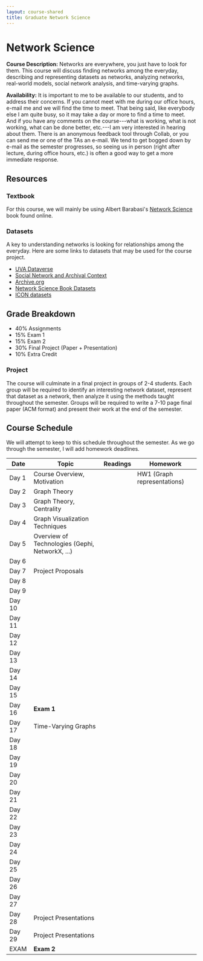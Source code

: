 ```yaml
---
layout: course-shared
title: Graduate Network Science 
---
```

# Network Science

**Course Description:** Networks are everywhere, you just have to look for them.  This course will discuss finding networks among the everyday, describing and representing datasets as networks, analyzing networks, real-world models, social network analysis, and time-varying graphs. 

**Availability:** It is important to me to be available to our students,
and to address their concerns. If you cannot meet with me during our
office hours, e-mail me and we will find the time to meet. That being
said, like everybody else I am quite busy, so it may take a day or more
to find a time to meet. And if you have any comments on the
course---what is working, what is not working, what can be done better,
etc.---I am very interested in hearing about them. There is an anonymous
feedback tool through Collab, or you can send me or one of the TAs an
e-mail. We tend to get bogged down by e-mail as the semester progresses,
so seeing us in person (right after lecture, during office hours, etc.)
is often a good way to get a more immediate response.

## Resources

### Textbook

For this course, we will mainly be using Albert Barabasi's [Network Science](http://networksciencebook.com/) book found online.

### Datasets

A key to understanding networks is looking for relationships among the everyday.  Here are some links to datasets that may be used for the course project.

* [UVA Dataverse](https://dataverse.lib.virginia.edu/)
* [Social Network and Archival Context](https://snaccooperative.org)
* [Archive.org](https://archive.org)
* [Network Science Book Datasets](http://networksciencebook.com/translations/en/resources/data.html)
* [ICON datasets](https://icon.colorado.edu/#!/networks)

## Grade Breakdown

* 40% Assignments
* 15% Exam 1
* 15% Exam 2 
* 30% Final Project (Paper + Presentation)
* 10% Extra Credit

### Project

The course will culminate in a final project in groups of 2-4 students.  Each group will be required to identify an interesting network dataset, represent that dataset as a network, then analyze it using the methods taught throughout the semester.  Groups will be required to write a 7-10 page final paper (ACM format) and present their work at the end of the semester.

## Course Schedule

We will attempt to keep to this schedule throughout the semester.  As we go through the semester,
I will add homework deadlines.

| Date    | Topic                     | Readings            | Homework        |
| ------- | ------------------------- | ------------------- | --------------- |
| Day 1   | Course Overview, Motivation  | | HW1 (Graph representations) |
| Day 2   | Graph Theory              | | | 
| Day 3   | Graph Theory, Centrality  | | |
| Day 4   | Graph Visualization Techniques | | |
| Day 5   | Overview of Technologies (Gephi, NetworkX, ...) | | |
| Day 6   |  | | |
| Day 7   | Project Proposals | | |
| Day 8   |  | | |
| Day 9   |  | | |
| Day 10  |  | | |
| Day 11  |  | | |
| Day 12  |  | | |
| Day 13  |  | | |
| Day 14  |  | | |
| Day 15  |  | | |
| Day 16  | **Exam 1** | | |
| Day 17  | Time-Varying Graphs | | |
| Day 18  |  | | |
| Day 19  |  | | |
| Day 20  |  | | |
| Day 21  |  | | |
| Day 22  |  | | |
| Day 23  |  | | |
| Day 24  |  | | |
| Day 25  |  | | |
| Day 26  |  | | |
| Day 27  |  | | |
| Day 28  | Project Presentations | | |
| Day 29  | Project Presentations | | |
| EXAM    | **Exam 2**  | | |
